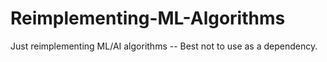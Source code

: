 # Reimplementing-ML-Algorithms
Just reimplementing ML/AI algorithms -- Best not to use as a dependency.
